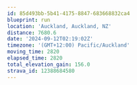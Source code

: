 ```yaml
---
id: 85d493bb-5b41-4175-8847-683668832ca4
blueprint: run
location: 'Auckland, Auckland, NZ'
distance: 7680.6
date: '2024-09-12T02:19:02Z'
timezone: '(GMT+12:00) Pacific/Auckland'
moving_time: 2820
elapsed_time: 2820
total_elevation_gain: 156.0
strava_id: 12388684580
---
```

